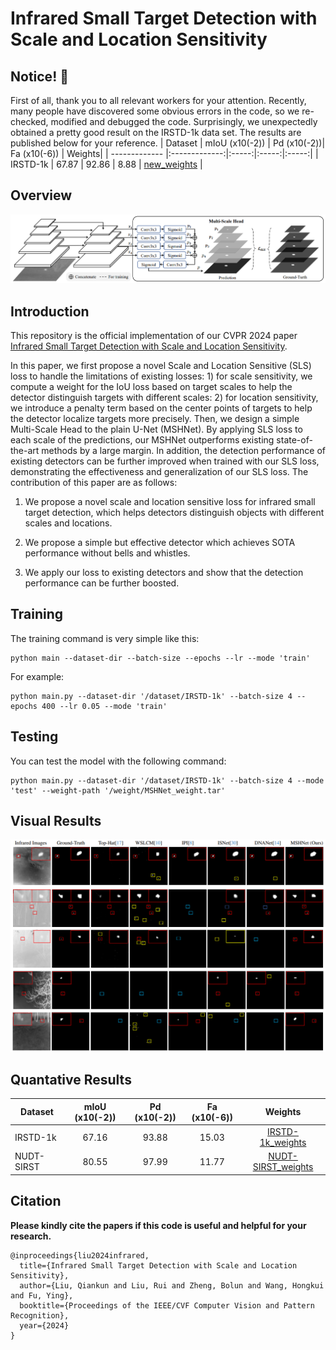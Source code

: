 # Infrared Small Target Detection with Scale and Location Sensitivity

## Notice! 📰
First of all, thank you to all relevant workers for your attention. Recently, many people have discovered some obvious errors in the code, so we re-checked, modified and debugged the code. Surprisingly, we unexpectedly obtained a pretty good result on the IRSTD-1k data set. The results are published below for your reference.
| Dataset         | mIoU (x10(-2)) | Pd (x10(-2))|  Fa (x10(-6)) | Weights|
| ------------- |:-------------:|:-----:|:-----:|:-----:|
| IRSTD-1k | 67.87 | 92.86 | 8.88 | [new_weights](https://drive.google.com/file/d/1CSDwQG8xg7hv0_oGKa4NCEWUiMRU7eIs/view?usp=sharing) |

## Overview
![](assert/overview.png)

## Introduction
This repository is the official implementation of our CVPR 2024 paper [Infrared Small Target Detection with Scale and Location Sensitivity](https://arxiv.org/abs/2403.19366).

In this paper, we first propose a novel Scale and Location Sensitive (SLS) loss to handle the limitations of existing losses: 1) for scale sensitivity, we compute a weight for the IoU loss based on target scales to help the detector distinguish targets with different scales: 2) for location sensitivity, we introduce a penalty term based on the center points of targets to help the detector localize targets more precisely. Then, we design a simple Multi-Scale Head to the plain U-Net (MSHNet). By applying SLS loss to each scale of the predictions, our MSHNet outperforms existing state-of-the-art methods by a large margin. In addition, the detection performance of existing detectors can be further improved when trained with our SLS loss, demonstrating the effectiveness and generalization of our SLS loss. The contribution of this paper are as follows:

1. We propose a novel scale and location sensitive loss for infrared small target detection, which helps detectors distinguish objects with different scales and locations.
   
2. We propose a simple but effective detector which achieves SOTA performance without bells and whistles.
   
3. We apply our loss to existing detectors and show that the detection performance can be further boosted.

## Training
The training command is very simple like this:
```
python main --dataset-dir --batch-size --epochs --lr --mode 'train'
```

For example:
```
python main.py --dataset-dir '/dataset/IRSTD-1k' --batch-size 4 --epochs 400 --lr 0.05 --mode 'train'
```

## Testing
You can test the model with the following command:
```
python main.py --dataset-dir '/dataset/IRSTD-1k' --batch-size 4 --mode 'test' --weight-path '/weight/MSHNet_weight.tar'
```

## Visual Results
![](assert/visual_result.png)

## Quantative Results
| Dataset         | mIoU (x10(-2)) | Pd (x10(-2))|  Fa (x10(-6)) | Weights|
| ------------- |:-------------:|:-----:|:-----:|:-----:|
| IRSTD-1k | 67.16 | 93.88 | 15.03 | [IRSTD-1k_weights](https://drive.google.com/file/d/1q3zfzJRczodGQb0dZ3y3KmLn0zz4F8ra/view?usp=drive_link) |
| NUDT-SIRST | 80.55 | 97.99 | 11.77 | [NUDT-SIRST_weights](https://drive.google.com/file/d/1uczanUIHePZqJA79RZu25fv9FNSHSDQZ/view?usp=drive_link) |


## Citation
**Please kindly cite the papers if this code is useful and helpful for your research.**

    @inproceedings{liu2024infrared,
      title={Infrared Small Target Detection with Scale and Location Sensitivity},
      author={Liu, Qiankun and Liu, Rui and Zheng, Bolun and Wang, Hongkui and Fu, Ying},
      booktitle={Proceedings of the IEEE/CVF Computer Vision and Pattern Recognition},
      year={2024}
    }
